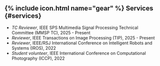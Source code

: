 ## <span class="icon-inline">{% include icon.html name="gear" %}</span> Services {#services}

- *TC Reviewer*, IEEE SPS Multimedia Signal Processing Technical Committee (MMSP TC), 2025 - Present
- *Reviewer*, IEEE Transactions on Image Processing (TIP), 2025 - Present
- *Reviewer*, IEEE/RSJ International Conference on Intelligent Robots and Systems (IROS), 2022
- *Student volunteer*, IEEE International Conference on Computational Photography (ICCP), 2022